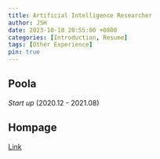 ```yaml
---
title: Artificial Intelligence Researcher
author: JSH
date: 2023-10-10 20:55:00 +0800
categories: [Introduction, Resume]
tags: [Other Experience]
pin: true
---
```


## Poola

_Start up_ (2020.12 - 2021.08)

## Hompage
[Link](https://poola.co.kr/)
